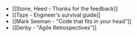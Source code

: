 - [[Stone, Heed - Thanks for the feedback]]
- [[Taze - Engineer's survival guide]]
- [[Mark Seeman - "Code that fits in your head"]]
- [[Derby - "Agile Retrospectives"]]